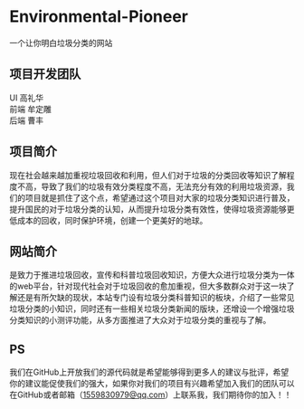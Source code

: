 # Environmental-Pioneer
一个让你明白垃圾分类的网站  
## 项目开发团队
UI 高礼华  
前端 牟定雕  
后端 曹丰  
## 项目简介
现在社会越来越加重视垃圾回收和利用，但人们对于垃圾的分类回收等知识了解程度不高，导致了我们的垃圾有效分类程度不高，无法充分有效的利用垃圾资源，我们的项目就是抓住了这个点，希望通过这个项目对大家的垃圾分类知识进行普及，提升国民的对于垃圾分类的认知，从而提升垃圾分类有效性，使得垃圾资源能够更低成本的回收，同时保护环境，创建一个更美好的地球。  
## 网站简介
是致力于推进垃圾回收，宣传和科普垃圾回收知识，方便大众进行垃圾分类为一体的web平台，针对现代社会对于垃圾回收的愈加重视，但大多数群众对于这一块了解还是有所欠缺的现状，本站专门设有垃圾分类科普知识的板块，介绍了一些常见垃圾分类的小知识，同时还有一些相关垃圾分类新闻的版块，还增设一个增强垃圾分类知识的小测评功能，从多方面推进了大众对于垃圾分类的重视与了解。
## PS
我们在GitHub上开放我们的源代码就是希望能够得到更多人的建议与批评，希望你的建议能促使我们的强大，如果你对我们的项目有兴趣希望加入我们的团队可以在GitHub或者邮箱（1559830979@qq.com）上联系我，我们期待你的加入！！

